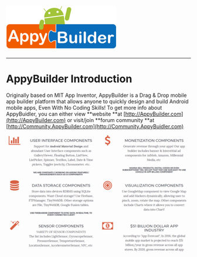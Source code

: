 # ![](/assets/AppyBuilder10-1.png)

---

# AppyBuilder Introduction

Originally based on MIT App Inventor, AppyBuilder is a Drag &  Drop mobile app builder platform that allows anyone to quickly design and build Android mobile apps, Even With No Coding Skills! To get more info about AppyBuidler, you can either view **website **at [http://AppyBuilder.com](http://AppyBuilder.com) or visit/join **forum community **at [http://Community.AppyBuilder.com](http://Community.AppyBuidler.com)

![](/assets/book-intro.png)

